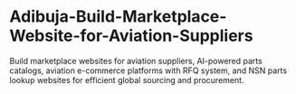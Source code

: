 # Adibuja-Build-Marketplace-Website-for-Aviation-Suppliers
Build marketplace websites for aviation suppliers, AI-powered parts catalogs, aviation e-commerce platforms with RFQ system, and NSN parts lookup websites for efficient global sourcing and procurement.
